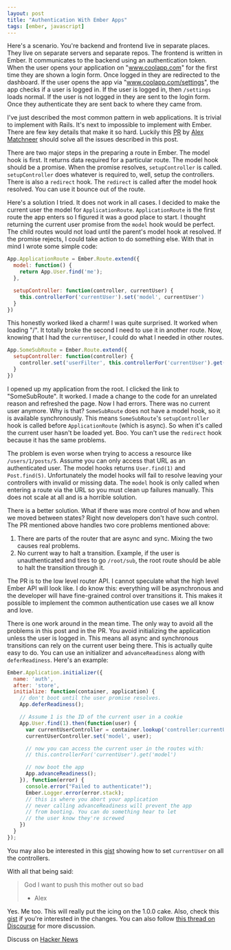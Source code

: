 ```yaml
---
layout: post
title: "Authentication With Ember Apps"
tags: [ember, javascript]
---
```


Here's a scenario. You're backend and frontend live in separate
places. They live on separate servers and separate repos. The frontend
is written in Ember. It communicates to the backend using an
authentication token. When the user opens your application on
"www.coolapp.com" for the first time they are shown a login form. Once
logged in they are redirected to the dashboard. If the user
opens the app via "www.coolapp.com/settings", the app checks if a user
is logged in. If the user is logged in, then `/settings` loads normal. If
the user is not logged in they are sent to the login form. Once they
authenticate they are sent back to where they came from.

I've just described the most common pattern in web applications. It is
trivial to implement with Rails. It's next to impossible to implement
with Ember. There are few key details that make it so hard. Luckily
this [PR](https://github.com/tildeio/router.js/pull/19) by [Alex
Matchneer](https://twitter.com/machty) should solve all the issues
described in this post.

There are two major steps in the preparing a route in Ember. The model
hook is first. It returns data required for a particular
route. The model hook should be a promise. When the promise resolves,
`setupController` is called. `setupController` does whatever is
required to, well, setup the controllers. There is also a `redirect`
hook. The `redirect` is called after the model hook resolved. You can
use it bounce out of the route.

Here's a solution I tried. It does not work in all cases. I decided
to make the current user the model for `ApplicationRoute`.
`ApplicationRoute` is the first route the app enters so I figured it
was a good place to start. I thought returning the current user
promise from the `model` hook would be perfect. The child routes would
not load until the parent's model hook at resolved. If the promise
rejects, I could take action to do something else. With that in mind
I wrote some simple code:

```javascript
App.ApplicationRoute = Ember.Route.extend({
  model: function() {
    return App.User.find('me');
  },

  setupController: function(controller, currentUser) {
    this.controllerFor('currentUser').set('model', currentUser')
  }
})
```

This honestly worked liked a charm! I was quite surprised. It worked
when loading "/". It totally broke the second I need to use it in
another route. Now, knowing that I had the `currentUser`, I could do
what I needed in other routes. 

```javascript
App.SomeSubRoute = Ember.Route.extend({
  setupController: function(controller) {
    controller.set('userFilter', this.controllerFor('currentUser').get('model')
  }
})
```

I opened up my application from the root. I clicked the link to
"SomeSubRoute". It worked. I made a change to the code for an
unrelated reason and refreshed the page. Now I had errors. There was
no current user anymore. Why is that? `SomeSubRoute` does not have a
model hook, so it is available synchronously. This means
`SomeSubRoute`'s `setupController` hook is called before
`ApplicationRoute` (which is async). So when it's called the current
user hasn't be loaded yet. Boo. You can't use the `redirect` hook
because it has the same problems.

The problem is even worse when trying to access a resource like
`/users/1/posts/5`. Assume you can only access that URL as an
authenticated user. The model hooks returns `User.find(1)`
and `Post.find(5)`. Unfortunately the model hooks will fail to resolve
leaving your controllers with invalid or missing data. The `model`
hook is only called when entering a route via the URL so you must
clean up failures manually. This does not scale at all and is a
horrible solution.

There is a better solution. What if there was more control of how and
when we moved between states? Right now developers don't have such control.
The PR mentioned above handles two core problems mentioned above: 

1. There are parts of the router that are async and sync. Mixing the
   two causes real problems.
2. No current way to halt a transition. Example, if the user is
   unauthenticated and tires to go `/root/sub`, the root route should
   be able to halt the transition through it.

The PR is to the low level router API. I cannot speculate what the
high level Ember API will look like. I do know this: everything will
be asynchronous and the developer will have fine-grained control over
transitions it. This makes it possible to implement the common
authentication use cases we all know and love.

There is one work around in the mean time. The only way to avoid all
the problems in this post and in the PR. You avoid initializing the
application unless the user is logged in. This means all async and
synchronous transitions can rely on the current user being there. This
is actually quite easy to do. You can use an initializer and
`advanceReadiness` along with `deferReadiness`. Here's an example:

```javascript
Ember.Application.initializer({
  name: 'auth',
  after: 'store',
  initialize: function(container, application) {
    // don't boot until the user promise resolves.
    App.deferReadiness();

    // Assume 1 is the ID of the current user in a cookie
    App.User.find(1).then(function(user) {
      var currentUserController = container.lookup('controller:currentUser')
      currentUserController.set('model', user);

      // now you can access the current user in the routes with:
      // this.controllerFor('currentUser').get('model')

      // now boot the app
      App.advanceReadiness();
    }), function(error) { 
      console.error("Failed to authenticate!");
      Ember.Logger.error(error.stack);
      // this is where you abort your application
      // never calling advanceReadiness will prevent the app
      // from booting. You can do something hear to let
      // the user know they're screwed
    })
  }
});
```

You may also be interested in this [gist](https://gist.github.com/ivanvanderbyl/4560416)
showing how to set `currentUser` on all the controllers.

With all that being said:

> God I want to push this mother out so bad
> - Alex

Yes. Me too. This will really put the icing on the 1.0.0 cake. Also,
check this [gist](https://gist.github.com/machty/5647589) if you're
interested in the changes. You can also follow [this thread on Discourse](http://discuss.emberjs.com/t/upcoming-async-router-api/1339)
for more discussion.

Discuss on [Hacker News](https://news.ycombinator.com/item?id=5797273)
